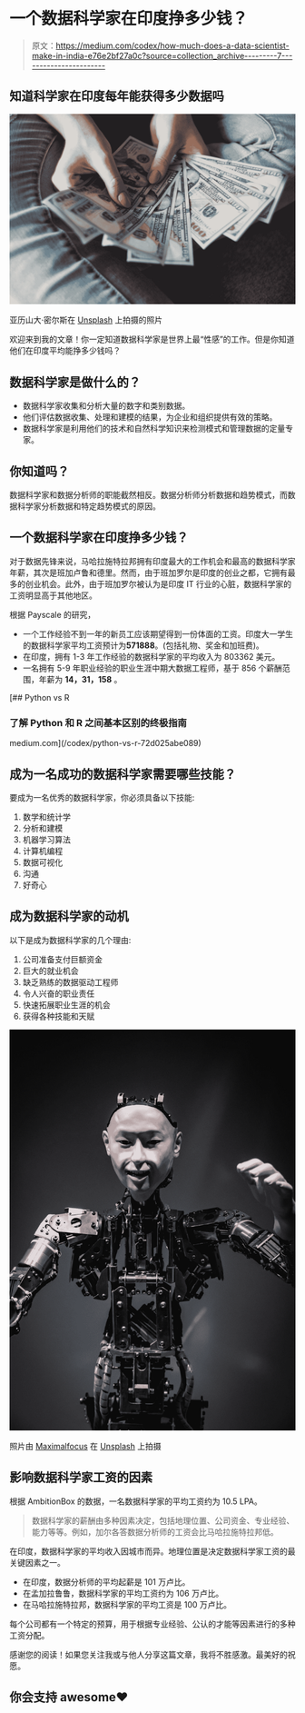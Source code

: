 # 一个数据科学家在印度挣多少钱？

> 原文：<https://medium.com/codex/how-much-does-a-data-scientist-make-in-india-e76e2bf27a0c?source=collection_archive---------7----------------------->

## 知道科学家在印度每年能获得多少数据吗

![](img/ee20a7827a0ce4ae10b540660c5a4540.png)

亚历山大·密尔斯在 [Unsplash](https://unsplash.com?utm_source=medium&utm_medium=referral) 上拍摄的照片

欢迎来到我的文章！你一定知道数据科学家是世界上最“性感”的工作。但是你知道他们在印度平均能挣多少钱吗？

## 数据科学家是做什么的？

*   数据科学家收集和分析大量的数字和类别数据。
*   他们评估数据收集、处理和建模的结果，为企业和组织提供有效的策略。
*   数据科学家是利用他们的技术和自然科学知识来检测模式和管理数据的定量专家。

## 你知道吗？

数据科学家和数据分析师的职能截然相反。数据分析师分析数据和趋势模式，而数据科学家分析数据和特定趋势模式的原因。

## 一个数据科学家在印度挣多少钱？

对于数据先锋来说，马哈拉施特拉邦拥有印度最大的工作机会和最高的数据科学家年薪，其次是班加卢鲁和德里。然而，由于班加罗尔是印度的创业之都，它拥有最多的创业机会。此外，由于班加罗尔被认为是印度 IT 行业的心脏，数据科学家的工资明显高于其他地区。

根据 Payscale 的研究，

*   一个工作经验不到一年的新员工应该期望得到一份体面的工资。印度大一学生的数据科学家平均工资预计为**571888**。(包括礼物、奖金和加班费)。
*   在印度，拥有 1-3 年工作经验的数据科学家的平均收入为 803362 美元。
*   一名拥有 5-9 年职业经验的职业生涯中期大数据工程师，基于 856 个薪酬范围，年薪为 **14，31，158** 。

[](/codex/python-vs-r-72d025abe089) [## Python vs R

### 了解 Python 和 R 之间基本区别的终极指南

medium.com](/codex/python-vs-r-72d025abe089) 

## 成为一名成功的数据科学家需要哪些技能？

要成为一名优秀的数据科学家，你必须具备以下技能:

1.  数学和统计学
2.  分析和建模
3.  机器学习算法
4.  计算机编程
5.  数据可视化
6.  沟通
7.  好奇心

## 成为数据科学家的动机

以下是成为数据科学家的几个理由:

1.  公司准备支付巨额资金
2.  巨大的就业机会
3.  缺乏熟练的数据驱动工程师
4.  令人兴奋的职业责任
5.  快速拓展职业生涯的机会
6.  获得各种技能和天赋

![](img/285610c8c9d88cf572e76549b4b3901a.png)

照片由 [Maximalfocus](https://unsplash.com/@maximalfocus?utm_source=medium&utm_medium=referral) 在 [Unsplash](https://unsplash.com?utm_source=medium&utm_medium=referral) 上拍摄

## 影响数据科学家工资的因素

根据 AmbitionBox 的数据，一名数据科学家的平均工资约为 10.5 LPA。

> 数据科学家的薪酬由多种因素决定，包括地理位置、公司资金、专业经验、能力等等。例如，加尔各答数据分析师的工资会比马哈拉施特拉邦低。

在印度，数据科学家的平均收入因城市而异。地理位置是决定数据科学家工资的最关键因素之一。

*   在印度，数据分析师的平均起薪是 101 万卢比。
*   在孟加拉鲁鲁，数据科学家的平均工资约为 106 万卢比。
*   在马哈拉施特拉邦，数据科学家的平均工资是 100 万卢比。

每个公司都有一个特定的预算，用于根据专业经验、公认的才能等因素进行的多种工资分配。

感谢您的阅读！如果您关注我或与他人分享这篇文章，我将不胜感激。最美好的祝愿。

## 你会支持 awesome❤️